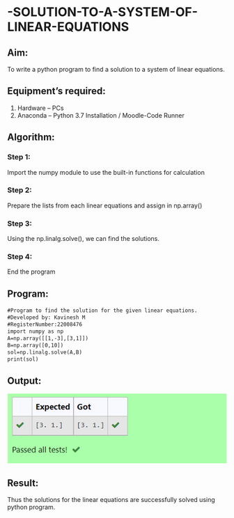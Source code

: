 # -SOLUTION-TO-A-SYSTEM-OF-LINEAR-EQUATIONS
## Aim:
To write a python program to find a solution to a system of linear equations.
## Equipment’s required:
1. 	Hardware – PCs
2. 	Anaconda – Python 3.7 Installation / Moodle-Code Runner
## Algorithm:
### Step 1: 
Import the numpy module to use the built-in functions for calculation
### Step 2: 
Prepare the lists from each linear equations and assign in np.array()
### Step 3: 
Using the np.linalg.solve(), we can find the solutions.
### Step 4: 
End the program
## Program:
```
#Program to find the solution for the given linear equations.
#Developed by: Kavinesh M
#RegisterNumber:22008476
import numpy as np
A=np.array([[1,-3],[3,1]])
B=np.array([0,10])
sol=np.linalg.solve(A,B)
print(sol)
```
## Output:
![linear](linearequation.png)

## Result: 
Thus the solutions for the linear equations are successfully solved using python program.

